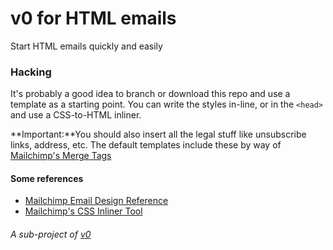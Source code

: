 # v0 for HTML emails
Start HTML emails quickly and easily


### Hacking
It's probably a good idea to branch or download this repo and use a template as a starting point. You can write the styles in-line, or in the `<head>` and use a CSS-to-HTML inliner.

**Important:**You should also insert all the legal stuff like unsubscribe links, address, etc. The default templates include these by way of [Mailchimp's Merge Tags](http://templates.mailchimp.com/getting-started/merge-tags/)


#### Some references
- [Mailchimp Email Design Reference](http://templates.mailchimp.com)
- [Mailchimp's CSS Inliner Tool](http://templates.mailchimp.com/resources/inline-css/)


###### A sub-project of [v0](https://github.com/jheftmann/v0)